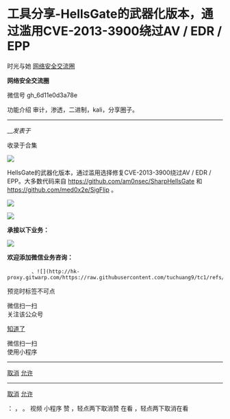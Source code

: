 #  工具分享-HellsGate的武器化版本，通过滥用CVE-2013-3900绕过AV / EDR / EPP

时光与她  [ 网络安全交流圈 ](javascript:void\(0\);)

**网络安全交流圈** ![]()

微信号 gh_6d11e0d3a78e

功能介绍 审计，渗透，二进制，kali，分享圈子。

____

___发表于_

收录于合集

![](http://hk-proxy.gitwarp.com/https://raw.githubusercontent.com/tuchuang9/tc1/refs/heads/main/public/20230622203156.png)

  

HellsGate的武器化版本，通过滥用选择修复CVE-2013-3900绕过AV / EDR / EPP。大多数代码来自
https://github.com/am0nsec/SharpHellsGate  和
https://github.com/med0x2e/SigFlip 。  

![](http://hk-proxy.gitwarp.com/https://raw.githubusercontent.com/tuchuang9/tc1/refs/heads/main/public/20230622203157.png)

![](http://hk-proxy.gitwarp.com/https://raw.githubusercontent.com/tuchuang9/tc1/refs/heads/main/public/20230622203158.png)  

 **承接以下业务：**

![](http://hk-proxy.gitwarp.com/https://raw.githubusercontent.com/tuchuang9/tc1/refs/heads/main/public/20230622203159.png)  

 **欢迎添加微信业务咨询：**

            、![](http://hk-proxy.gitwarp.com/https://raw.githubusercontent.com/tuchuang9/tc1/refs/heads/main/public/20230622203201.png)

预览时标签不可点

微信扫一扫  
关注该公众号

[知道了](javascript:;)

微信扫一扫  
使用小程序

****

[取消](javascript:void\(0\);) [允许](javascript:void\(0\);)

****

[取消](javascript:void\(0\);) [允许](javascript:void\(0\);)

： ， 。   视频 小程序 赞 ，轻点两下取消赞 在看 ，轻点两下取消在看

